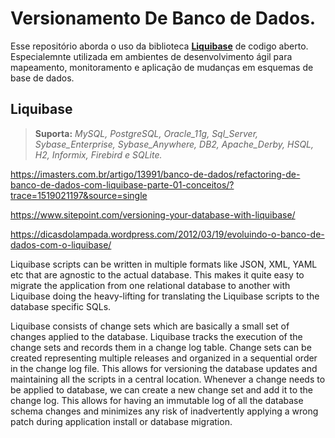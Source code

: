 # Versionamento De Banco de Dados.

Esse repositório aborda o uso da biblioteca **[Liquibase](http://www.liquibase.org/index.html)** de codigo aberto. Especialemnte utilizada em ambientes de desenvolvimento ágil para mapeamento, monitoramento e aplicação de mudanças em esquemas de base de dados.

## Liquibase 

> **Suporta:** *MySQL,	PostgreSQL, Oracle_11g, Sql_Server, Sybase_Enterprise, Sybase_Anywhere, DB2, Apache_Derby, HSQL, H2,	Informix, Firebird e SQLite.*


https://imasters.com.br/artigo/13991/banco-de-dados/refactoring-de-banco-de-dados-com-liquibase-parte-01-conceitos/?trace=1519021197&source=single

https://www.sitepoint.com/versioning-your-database-with-liquibase/

https://dicasdolampada.wordpress.com/2012/03/19/evoluindo-o-banco-de-dados-com-o-liquibase/




Liquibase scripts can be written in multiple formats like JSON, XML, YAML etc that are agnostic to the actual database. This makes it quite easy to migrate the application from one relational database to another with Liquibase doing the heavy-lifting for  translating the Liquibase scripts to the database specific SQLs.

Liquibase consists of change sets which are basically a small set of changes applied to the database. Liquibase tracks the execution of the change sets and records them in a change log table. Change sets can be created representing multiple releases and organized in a sequential order in the change log file. This allows for versioning the database updates and maintaining all the scripts in a central location. Whenever a change needs to be applied to database, we can create a new change set and add it to the change log. This allows for having an immutable log of all the database schema changes and minimizes any risk of inadvertently applying a wrong patch during application install or database migration.
